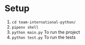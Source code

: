 # Setup
1. `cd team-international-python/`
2. `pipenv shell`
3. `python main.py` To run the project
4. `python test.py` To run the tests

